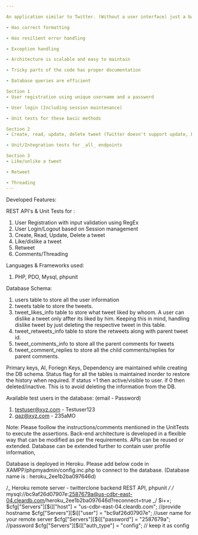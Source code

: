 ```yaml
---

An application similar to Twitter. (Without a user interface) just a backend exposing a well-formed REST API. 

- Has correct formatting

- Has resilient error handling

- Exception handling

- Architecture is scalable and easy to maintain

- Tricky parts of the code has proper documentation

- Database queries are efficient

Section 1
- User registration using unique username and a password

- User login (Including session maintenance)

- Unit tests for these basic methods

Section 2
- Create, read, update, delete tweet (Twitter doesn't support update, but I can)

- Unit/Integration tests for _all_ endpoints

Section 3
- Like/unlike a tweet

- Retweet

- Threading
---
```


Developed Features:

REST API's & Unit Tests for :

1. User Registration with input validation using RegEx
2. User Login/Logout based on Session management
3. Create, Read, Update, Delete a tweet
4. Like/dislike a tweet
5. Retweet
6. Comments/Threading

Languages & Frameworks used:

1. PHP, PDO, Mysql, phpunit

Database Schema:

1. users table to store all the user information
2. tweets table to store the tweets.
3. tweet_likes_info table to store what tweet liked by whoom. A user can dislike a tweet only affter its liked by him. Keeping this in mind, handling dislike tweet by just deleting the respective tweet in this table.
4. tweet_retweets_info table to store the retweets along with parent tweet id.
5. tweet_comments_info to store all the parent comments for tweets
6. tweet_comment_replies to store all the child comments/replies for parent comments.

Primary keys, AI, Foriegn Keys, Dependency are maintained while creating the DB schema. Status flag for all the tables is maintained inorder to restore the history when required. If status =1 then active/visible to user. if 0 then deleted/inactive. This is to avoid deleting the information from the DB.

Available test users in the database: (email - Password)

1. testuser@xyz.com - Testuser123
2. qaz@xyz.com - 235aMO

Note: Please foollow the instructions/comments mentioned in the UnitTests to execute the assertions.
Back-end architecture is developed in a flexible way that can be modified as per the requirements. APIs can be reused or extended. Database can be extended further to contain user profile information,

Database is deployed in Heroku. Please add below code in XAMPP/phpmyadmin/config.inc.php to connect to the database.
(Database name is : heroku_2ee1b2ba097646d)

/_ Heroku remote server - twitterclone backend REST API, phpunit _/
/_ mysql://bc9af26d07907e:2587679a@us-cdbr-east-04.cleardb.com/heroku_2ee1b2ba097646d?reconnect=true _/
$i++;
$cfg["Servers"][$i]["host"] = "us-cdbr-east-04.cleardb.com"; //provide hostname
$cfg["Servers"][$i]["user"] = "bc9af26d07907e"; //user name for your remote server
$cfg["Servers"][$i]["password"] = "2587679a"; //password
$cfg["Servers"][$i]["auth_type"] = "config"; // keep it as config
